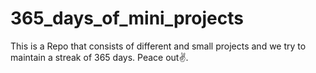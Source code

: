 # 365_days_of_mini_projects

This is a Repo that consists of different and small projects and we try to maintain a streak of 365 days. Peace out✌️.
